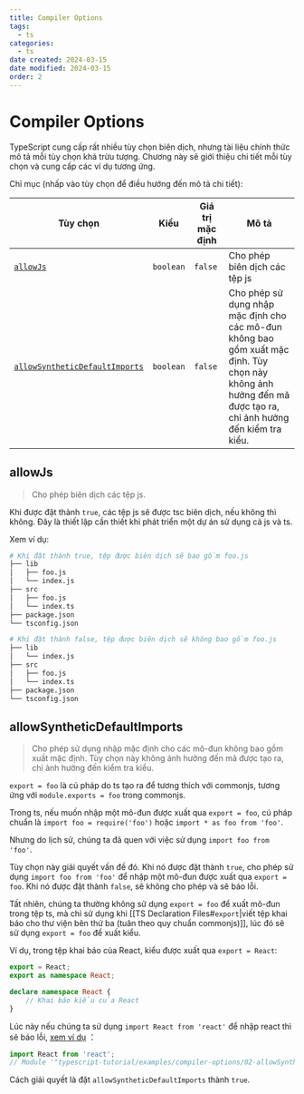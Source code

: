 ```yaml
---
title: Compiler Options
tags:
  - ts
categories:
  - ts
date created: 2024-03-15
date modified: 2024-03-15
order: 2
---
```


# Compiler Options

TypeScript cung cấp rất nhiều tùy chọn biên dịch, nhưng tài liệu chính thức mô tả mỗi tùy chọn khá trừu tượng. Chương này sẽ giới thiệu chi tiết mỗi tùy chọn và cung cấp các ví dụ tương ứng.

Chỉ mục (nhấp vào tùy chọn để điều hướng đến mô tả chi tiết):

Tùy chọn | Kiểu | Giá trị mặc định | Mô tả
--- | --- | --- | ---
[`allowJs`](#allowjs) | `boolean` | `false` | Cho phép biên dịch các tệp js
[`allowSyntheticDefaultImports`](#allowsyntheticdefaultimports) | `boolean` | `false` | Cho phép sử dụng nhập mặc định cho các mô-đun không bao gồm xuất mặc định. Tùy chọn này không ảnh hưởng đến mã được tạo ra, chỉ ảnh hưởng đến kiểm tra kiểu.

## allowJs

> Cho phép biên dịch các tệp js.

Khi được đặt thành `true`, các tệp js sẽ được tsc biên dịch, nếu không thì không. Đây là thiết lập cần thiết khi phát triển một dự án sử dụng cả js và ts.

Xem ví dụ:

```bash
# Khi đặt thành true, tệp được biên dịch sẽ bao gồm foo.js
├── lib
│   ├── foo.js
│   └── index.js
├── src
│   ├── foo.js
│   └── index.ts
├── package.json
└── tsconfig.json
```

```bash
# Khi đặt thành false, tệp được biên dịch sẽ không bao gồm foo.js
├── lib
│   └── index.js
├── src
│   ├── foo.js
│   └── index.ts
├── package.json
└── tsconfig.json
```

## allowSyntheticDefaultImports

> Cho phép sử dụng nhập mặc định cho các mô-đun không bao gồm xuất mặc định. Tùy chọn này không ảnh hưởng đến mã được tạo ra, chỉ ảnh hưởng đến kiểm tra kiểu.

`export = foo` là cú pháp do ts tạo ra để tương thích với commonjs, tương ứng với `module.exports = foo` trong commonjs.

Trong ts, nếu muốn nhập một mô-đun được xuất qua `export = foo`, cú pháp chuẩn là `import foo = require('foo')` hoặc `import * as foo from 'foo'`.

Nhưng do lịch sử, chúng ta đã quen với việc sử dụng `import foo from 'foo'`.

Tùy chọn này giải quyết vấn đề đó. Khi nó được đặt thành `true`, cho phép sử dụng `import foo from 'foo'` để nhập một mô-đun được xuất qua `export = foo`. Khi nó được đặt thành `false`, sẽ không cho phép và sẽ báo lỗi.

Tất nhiên, chúng ta thường không sử dụng `export = foo` để xuất mô-đun trong tệp ts, mà chỉ sử dụng khi [[TS Declaration Files#`export`|viết tệp khai báo cho thư viện bên thứ ba (tuân theo quy chuẩn commonjs)]], lúc đó sẽ sử dụng `export = foo` để xuất kiểu.

Ví dụ, trong tệp khai báo của React, kiểu được xuất qua `export = React`:

```ts
export = React;
export as namespace React;

declare namespace React {
    // Khai báo kiểu của React
}
```

Lúc này nếu chúng ta sử dụng `import React from 'react'` để nhập react thì sẽ báo lỗi, [xem ví dụ](https://github.com/xcatliu/typescript-tutorial/tree/master/examples/compiler-options/02-allowSyntheticDefaultImports)
：

```ts
import React from 'react';
// Module '"typescript-tutorial/examples/compiler-options/02-allowSyntheticDefaultImports/false/node_modules/@types/react/index"' can only be default-imported using the 'esModuleInterop' flagts(1259)
```

Cách giải quyết là đặt `allowSyntheticDefaultImports` thành `true`.
